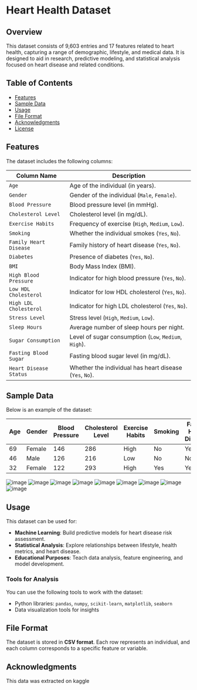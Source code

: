 # Heart Health Dataset

## Overview

This dataset consists of 9,603 entries and 17 features related to heart health, capturing a range of demographic, lifestyle, and medical data. It is designed to aid in research, predictive modeling, and statistical analysis focused on heart disease and related conditions.

## Table of Contents

- [Features](#features)
- [Sample Data](#sample-data)
- [Usage](#usage)
- [File Format](#file-format)
- [Acknowledgments](#acknowledgments)
- [License](#license)

## Features

The dataset includes the following columns:

| Column Name               | Description                                                                 |
|---------------------------|-----------------------------------------------------------------------------|
| `Age`                     | Age of the individual (in years).                                          |
| `Gender`                  | Gender of the individual (`Male`, `Female`).                               |
| `Blood Pressure`          | Blood pressure level (in mmHg).                                            |
| `Cholesterol Level`       | Cholesterol level (in mg/dL).                                              |
| `Exercise Habits`         | Frequency of exercise (`High`, `Medium`, `Low`).                           |
| `Smoking`                 | Whether the individual smokes (`Yes`, `No`).                               |
| `Family Heart Disease`    | Family history of heart disease (`Yes`, `No`).                             |
| `Diabetes`                | Presence of diabetes (`Yes`, `No`).                                        |
| `BMI`                     | Body Mass Index (BMI).                                                     |
| `High Blood Pressure`     | Indicator for high blood pressure (`Yes`, `No`).                           |
| `Low HDL Cholesterol`     | Indicator for low HDL cholesterol (`Yes`, `No`).                           |
| `High LDL Cholesterol`    | Indicator for high LDL cholesterol (`Yes`, `No`).                          |
| `Stress Level`            | Stress level (`High`, `Medium`, `Low`).                                    |
| `Sleep Hours`             | Average number of sleep hours per night.                                   |
| `Sugar Consumption`       | Level of sugar consumption (`Low`, `Medium`, `High`).                      |
| `Fasting Blood Sugar`     | Fasting blood sugar level (in mg/dL).                                      |
| `Heart Disease Status`    | Whether the individual has heart disease (`Yes`, `No`).                    |

## Sample Data

Below is an example of the dataset:

| Age | Gender | Blood Pressure | Cholesterol Level | Exercise Habits | Smoking | Family Heart Disease | Diabetes | BMI   | High Blood Pressure | Low HDL Cholesterol | High LDL Cholesterol | Stress Level | Sleep Hours | Sugar Consumption | Fasting Blood Sugar | Heart Disease Status |
|-----|--------|----------------|--------------------|------------------|---------|-----------------------|----------|-------|---------------------|---------------------|----------------------|--------------|-------------|-------------------|---------------------|-----------------------|
| 69  | Female | 146            | 286                | High             | No      | Yes                   | Yes      | 25.22 | No                  | Yes                 | No                   | High         | 8.74        | Medium            | 157                 | No                    |
| 46  | Male   | 126            | 216                | Low              | No      | No                    | No       | 29.85 | No                  | Yes                 | Yes                  | Low          | 4.44        | Low               | 92                  | No                    |
| 32  | Female | 122            | 293                | High             | Yes     | Yes                   | No       | 24.13 | Yes                 | No                  | Yes                  | High         | 5.25        | High              | 94                  | No                    |
![image](https://github.com/user-attachments/assets/7fef1f70-1d11-408e-848c-97c8b9040b9d)
![image](https://github.com/user-attachments/assets/8e97dde2-6dbf-4736-bfe7-d3ed1ac1d4f7)
![image](https://github.com/user-attachments/assets/9d7413c3-e4ca-4175-bd02-dbd101c75943)
![image](https://github.com/user-attachments/assets/1713eddb-b2b5-48a5-80e5-981d6a9d58cd)
![image](https://github.com/user-attachments/assets/09337ceb-6d51-4d0a-b551-53fc95df4c57)
![image](https://github.com/user-attachments/assets/92c0c5e0-9b65-4925-ad0e-38b0df13536c)
![image](https://github.com/user-attachments/assets/f40ae483-5c91-4076-83fe-84ea55a810a5)
![image](https://github.com/user-attachments/assets/6881a2d1-a195-41fe-84f9-9226acefee46)
![image](https://github.com/user-attachments/assets/9193bde8-2ec7-46ec-b59c-fb193674fe50)

## Usage

This dataset can be used for:

- **Machine Learning**: Build predictive models for heart disease risk assessment.
- **Statistical Analysis**: Explore relationships between lifestyle, health metrics, and heart disease.
- **Educational Purposes**: Teach data analysis, feature engineering, and model development.

### Tools for Analysis

You can use the following tools to work with the dataset:
- Python libraries: `pandas`, `numpy`, `scikit-learn`, `matplotlib`, `seaborn`
- Data visualization tools for insights

## File Format

The dataset is stored in **CSV format**. Each row represents an individual, and each column corresponds to a specific feature or variable.

## Acknowledgments

This data was extracted on kaggle 
